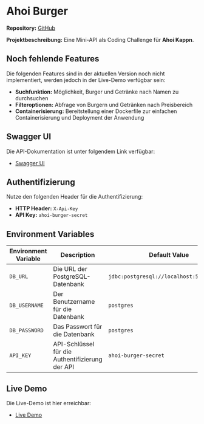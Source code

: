 # Ahoi Burger

**Repository:** [GitHub](https://github.com/AistleitnerFabian/ahoi-burger)

**Projektbeschreibung:** Eine Mini-API als Coding Challenge für **Ahoi Kappn**.

## Noch fehlende Features

Die folgenden Features sind in der aktuellen Version noch nicht implementiert, werden jedoch in der Live-Demo verfügbar sein:

- **Suchfunktion:** Möglichkeit, Burger und Getränke nach Namen zu durchsuchen
- **Filteroptionen:** Abfrage von Burgern und Getränken nach Preisbereich
- **Containerisierung:** Bereitstellung einer Dockerfile zur einfachen Containerisierung und Deployment der Anwendung

## Swagger UI

Die API-Dokumentation ist unter folgendem Link verfügbar:
- [Swagger UI](http://localhost:8080/swagger-ui)

## Authentifizierung

Nutze den folgenden Header für die Authentifizierung:
- **HTTP Header:** `X-Api-Key`
- **API Key:** `ahoi-burger-secret`

## Environment Variables

| Environment Variable | Description                                       | Default Value                                    |
|----------------------|---------------------------------------------------|--------------------------------------------------|
| `DB_URL`             | Die URL der PostgreSQL-Datenbank                  | `jdbc:postgresql://localhost:5434/burger`        |
| `DB_USERNAME`        | Der Benutzername für die Datenbank                | `postgres`                                       |
| `DB_PASSWORD`        | Das Passwort für die Datenbank                    | `postgres`                                       |
| `API_KEY`            | API-Schlüssel für die Authentifizierung der API   | `ahoi-burger-secret`                             |


## Live Demo

Die Live-Demo ist hier erreichbar:
- [Live Demo](https://ahoi-burger.fabian-aistleitner.at/swagger-ui)


